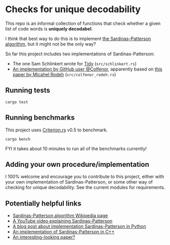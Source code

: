 # Checks for unique decodability

This repo is an informal collection of functions that check whether a given list of code words is **uniquely decodabel**.

I _think_ that best way to do this is to implement [the Sardinas–Patterson algorithm](https://en.wikipedia.org/wiki/Sardinas%E2%80%93Patterson_algorithm), but it might not be the only way?

So far this project includes two implementations of Sardinas-Patterson:
* The one Sam Schlinkert wrote for [Tidy](https://github.com/sts10/) (`src/schlinkert.rs`)
* [An implementation by GitHub user @Colfenor](https://github.com/Colfenor/sardinas-patterson), apparently based on [this paper by Micahel Rodeh](https://ieeexplore.ieee.org/document/1056535) (`src/colfenor_rodeh.rs`)

## Running tests
```
cargo test
```

## Running benchmarks
This project uses [Criterion.rs](https://github.com/bheisler/criterion.rs) v0.5 to benchmark.
```
cargo bench
```
FYI it takes about 10 minutes to run all of the benchmarks currently!

## Adding your own procedure/implementation

I 100% welcome and encourage you to contribute to this project, either with your own implementation of Sardinas-Patterson, or some other way of checking for unique decodability. See the current modules for requirements.

## Potentially helpful links

* [Sardinas-Patterson algorithm Wikipedia page](https://en.wikipedia.org/wiki/Sardinas%E2%80%93Patterson_algorithm)
* [A YouTube video explaining Sardinas-Patterson](https://www.youtube.com/watch?v=SkrLnr-KVOE)
* [A blog post about implementation Sardinas-Patterson in Python](https://towardsdatascience.com/the-sardinas-patterson-algorithm-in-simple-python-9718242752c3)
* [An implementation of Sardinas-Patterson in C++](https://github.com/creepteks/uniquelyDecodable)
* [An interesting-looking paper?](https://core.ac.uk/download/pdf/82304586.pdf)
